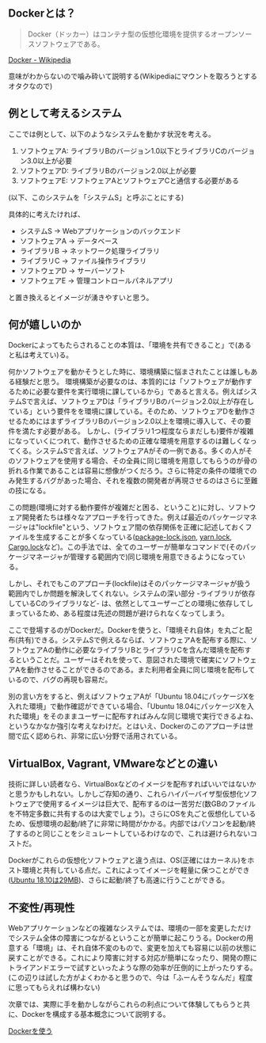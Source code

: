 ## Dockerとは？

> Docker（ドッカー）はコンテナ型の仮想化環境を提供するオープンソースソフトウェアである。

[Docker - Wikipedia](https://ja.wikipedia.org/wiki/Docker)

意味がわからないので噛み砕いて説明する(Wikipediaにマウントを取ろうとするオタクなので)

## 例として考えるシステム

ここでは例として、以下のようなシステムを動かす状況を考える。

1. ソフトウェアA: ライブラリBのバージョン1.0以下とライブラリCのバージョン3.0以上が必要
2. ソフトウェアD: ライブラリBのバージョン2.0以上が必要
3. ソフトウェアE: ソフトウェアAとソフトウェアCと通信する必要がある

(以下、このシステムを「システムS」と呼ぶことにする)

具体的に考えたければ、

- システムS → Webアプリケーションのバックエンド
- ソフトウェアA → データベース
- ライブラリB → ネットワーク処理ライブラリ
- ライブラリC → ファイル操作ライブラリ
- ソフトウェアD → サーバーソフト
- ソフトウェアE → 管理コントロールパネルアプリ

と置き換えるとイメージが湧きやすいと思う。

## 何が嬉しいのか

Dockerによってもたらされることの本質は、「環境を共有できること」で(あると私は考えてい)る。

何かソフトウェアを動かそうとした時に、環境構築に悩まされたことは誰しもある経験だと思う。
環境構築が必要なのは、本質的には「ソフトウェアが動作するために必要な要件を実行環境に課しているから」であると言える。例えばシステムSで言えば、ソフトウェアDは「ライブラリBのバージョン2.0以上が存在している」という要件をを環境に課している。そのため、ソフトウェアDを動作させるためにはまずライブラリBのバージョン2.0以上を環境に導入して、その要件を満たす必要がある。
しかし、(ライブラリ1つ程度ならまだしも)要件が複雑になっていくにつれて、動作させるための正確な環境を用意するのは難しくなってくる。システムSで言えば、ソフトウェアAがその一例である。多くの人がそのソフトウェアを使用する場合、その全員に同じ環境を用意してもらうのが骨の折れる作業であることは容易に想像がつくだろう。さらに特定の条件の環境でのみ発生するバグがあった場合、それを複数の開発者が再現させるのはさらに至難の技になる。

この問題(環境に対する動作要件が複雑だと困る、ということ)に対し、ソフトウェア開発者たちは様々なアプローチを行ってきた。例えば最近のパッケージマネージャは"lockfile"という、ソフトウェア間の依存関係を正確に記述しておくファイルを生成することが多くなっている([package-lock.json](https://docs.npmjs.com/files/package-lock.json), [yarn.lock](https://yarnpkg.com/lang/ja/docs/yarn-lock/), [Cargo.lock](https://doc.rust-lang.org/cargo/guide/cargo-toml-vs-cargo-lock.html)など)。この手法では、全てのユーザーが簡単なコマンドで(そのパッケージマネージャが管理する範囲内で)同じ環境を用意できるようになっている。

しかし、それでもこのアプローチ(lockfile)はそのパッケージマネージャが扱う範囲内でしか問題を解決してくれない。システムの深い部分 -ライブラリが依存しているCのライブラリなど- は、依然としてユーザーごとの環境に依存してしまっているため、ある程度は先述の問題が避けられなくなってしまう。

ここで登場するのがDockerだ。Dockerを使うと、「環境それ自体」を丸ごと配布(共有)できる。システムSで例えるならば、ソフトウェアAを配布する際に、ソフトウェアAの動作に必要なライブラリBとライブラリCを含んだ環境を配布するということだ。ユーザーはそれを使って、意図された環境で確実にソフトウェアAを動作させることができるのである。また利用者全員に同じ環境を配布しているので、バグの再現も容易だ。

別の言い方をすると、例えばソフトウェアAが「Ubuntu 18.04にパッケージXを入れた環境」で動作確認ができている場合、「Ubuntu 18.04にパッケージXを入れた環境」をそのままユーザーに配布すればみんな同じ環境で実行できるよね、というなかなか強引な考えなわけだ。とはいえ、Dockerのこのアプローチは世間で広く認められ、非常に広い分野で活用されている。

## VirtualBox, Vagrant, VMwareなどとの違い

技術に詳しい読者なら、VirtualBoxなどのイメージを配布すればいいではないかと思うかもしれない。しかしご存知の通り、これらハイパーバイザ型仮想化ソフトウェアで使用するイメージは巨大で、配布するのは一苦労だ(数GBのファイルを不特定多数に共有するのは大変でしょう)。さらにOSを丸ごと仮想化しているため、仮想環境の起動/終了に非常に時間がかかる。内部ではパソコンを起動/終了するのと同じことをシミュレートしているわけなので、これは避けられないコストだ。

Dockerがこれらの仮想化ソフトウェアと違う点は、OS(正確にはカーネル)をホスト環境と共有している点だ。これによってイメージを軽量に保つことができ([Ubuntu 18.10は29MB](https://hub.docker.com/_/ubuntu?tab=tags))、さらに起動/終了も高速に行うことができる。

## 不変性/再現性

Webアプリケーションなどの複雑なシステムでは、環境の一部を変更しただけでシステム全体の障害につながるということが簡単に起こりうる。Dockerの用意する「環境」は、それ自体不変のもので、変更を加えても容易に以前の状態に戻すことができる。これにより障害に対する対応が簡単になったり、開発の際にトライアンドエラーで試すといったような際の効率が圧倒的に上がったりする。(この辺りは試した方がよくわかると思うので、今は「ふーんそうなんだ」程度に思ってもらえれば構わない)

次章では、実際に手を動かしながらこれらの利点について体験してもらうと共に、Dockerを構成する基本概念について説明する。

[Dockerを使う](2-use-docker.md)
